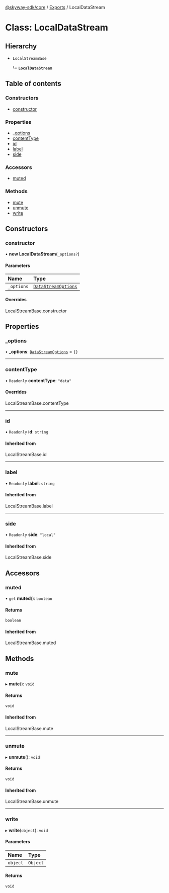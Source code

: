 [@skyway-sdk/core](../README.md) / [Exports](../modules.md) / LocalDataStream

# Class: LocalDataStream

## Hierarchy

- `LocalStreamBase`

  ↳ **`LocalDataStream`**

## Table of contents

### Constructors

- [constructor](LocalDataStream.md#constructor)

### Properties

- [\_options](LocalDataStream.md#_options)
- [contentType](LocalDataStream.md#contenttype)
- [id](LocalDataStream.md#id)
- [label](LocalDataStream.md#label)
- [side](LocalDataStream.md#side)

### Accessors

- [muted](LocalDataStream.md#muted)

### Methods

- [mute](LocalDataStream.md#mute)
- [unmute](LocalDataStream.md#unmute)
- [write](LocalDataStream.md#write)

## Constructors

### constructor

• **new LocalDataStream**(`_options?`)

#### Parameters

| Name | Type |
| :------ | :------ |
| `_options` | [`DataStreamOptions`](../interfaces/DataStreamOptions.md) |

#### Overrides

LocalStreamBase.constructor

## Properties

### \_options

• **\_options**: [`DataStreamOptions`](../interfaces/DataStreamOptions.md) = `{}`

___

### contentType

• `Readonly` **contentType**: ``"data"``

#### Overrides

LocalStreamBase.contentType

___

### id

• `Readonly` **id**: `string`

#### Inherited from

LocalStreamBase.id

___

### label

• `Readonly` **label**: `string`

#### Inherited from

LocalStreamBase.label

___

### side

• `Readonly` **side**: ``"local"``

#### Inherited from

LocalStreamBase.side

## Accessors

### muted

• `get` **muted**(): `boolean`

#### Returns

`boolean`

#### Inherited from

LocalStreamBase.muted

## Methods

### mute

▸ **mute**(): `void`

#### Returns

`void`

#### Inherited from

LocalStreamBase.mute

___

### unmute

▸ **unmute**(): `void`

#### Returns

`void`

#### Inherited from

LocalStreamBase.unmute

___

### write

▸ **write**(`object`): `void`

#### Parameters

| Name | Type |
| :------ | :------ |
| `object` | `Object` |

#### Returns

`void`
